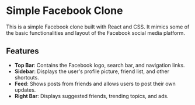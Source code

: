 # Simple Facebook Clone

This is a simple Facebook clone built with React and CSS. It mimics some of the basic functionalities and layout of the Facebook social media platform.

## Features

- **Top Bar**: Contains the Facebook logo, search bar, and navigation links.
- **Sidebar**: Displays the user's profile picture, friend list, and other shortcuts.
- **Feed**: Shows posts from friends and allows users to post their own updates.
- **Right Bar**: Displays suggested friends, trending topics, and ads.